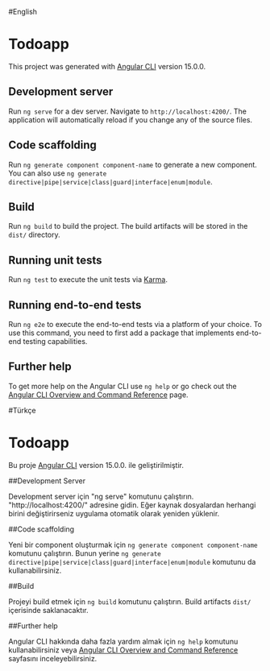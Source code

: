 #English
# Todoapp

This project was generated with [Angular CLI](https://github.com/angular/angular-cli) version 15.0.0.

## Development server

Run `ng serve` for a dev server. Navigate to `http://localhost:4200/`. The application will automatically reload if you change any of the source files.

## Code scaffolding

Run `ng generate component component-name` to generate a new component. You can also use `ng generate directive|pipe|service|class|guard|interface|enum|module`.

## Build

Run `ng build` to build the project. The build artifacts will be stored in the `dist/` directory.

## Running unit tests

Run `ng test` to execute the unit tests via [Karma](https://karma-runner.github.io).

## Running end-to-end tests

Run `ng e2e` to execute the end-to-end tests via a platform of your choice. To use this command, you need to first add a package that implements end-to-end testing capabilities.

## Further help

To get more help on the Angular CLI use `ng help` or go check out the [Angular CLI Overview and Command Reference](https://angular.io/cli) page.

#Türkçe
# Todoapp

Bu proje [Angular CLI](https://github.com/angular/angular-cli) version 15.0.0. ile geliştirilmiştir.

##Development Server

Development server için "ng serve" komutunu çalıştırın. "http://localhost:4200/" adresine gidin. Eğer kaynak dosyalardan herhangi birini değiştirirseniz uygulama otomatik olarak yeniden yüklenir.

##Code scaffolding

Yeni bir component oluşturmak için `ng generate component component-name` komutunu çalıştırın. Bunun yerine `ng generate directive|pipe|service|class|guard|interface|enum|module` komutunu da kullanabilirsiniz.

##Build

Projeyi build etmek için `ng build` komutunu çalıştırın. Build artifacts `dist/` içerisinde saklanacaktır.

##Further help

Angular CLI hakkında daha fazla yardım almak için `ng help` komutunu kullanabilirsiniz veya [Angular CLI Overview and Command Reference](https://angular.io/cli) sayfasını inceleyebilirsiniz.
